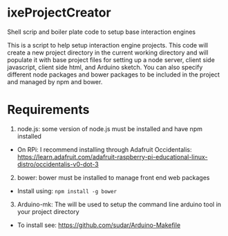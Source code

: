 # ixeProjectCreator
Shell scrip and boiler plate code to setup base interaction engines

This is a script to help setup interaction engine projects. This code will create a new project directory in the current working directory and will populate it with base project files for setting up a node server, client side javascript, client side html, and Arduino sketch. You can also specify different node packages and bower packages to be included in the project and managed by npm and bower.

# Requirements
1) node.js: some version of node.js must be installed and have npm installed
  - On RPi: I recommend installing through Adafruit Occidentalis: https://learn.adafruit.com/adafruit-raspberry-pi-educational-linux-distro/occidentalis-v0-dot-3

2) bower: bower must be installed to manage front end web packages
  - Install using: `npm install -g bower`

3) Arduino-mk: The will be used to setup the command line arduino tool in your project directory
  - To install see: https://github.com/sudar/Arduino-Makefile
